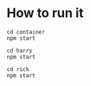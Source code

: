 
# How to run it

```npm
cd container
npm start
```

```npm
cd harry
npm start
```

```npm
cd rick
npm start
```